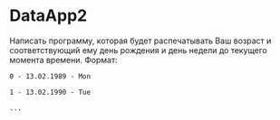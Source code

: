 # DataApp2

Написать программу, которая будет распечатывать Ваш возраст и соответствующий ему день рождения и день недели до текущего момента времени. Формат:

    0 - 13.02.1989 - Mon

    1 - 13.02.1990 - Tue

    ...
